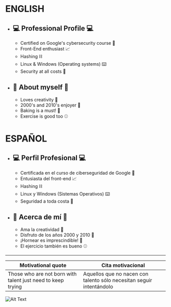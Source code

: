 # ENGLISH
* ## 💻 Professional Profile 💻
  *   Certified on Google's cybersecurity course 🥇
  *   Front-End enthusiast 📈
  *   Hashing ⛓️
  *   Linux & Windows (Operating systems) ⌨️
  *   Security at all costs 🔐
* ## 🎀 About myself 🎀
  * Loves creativity 🌈
  * 2000's and 2010's enjoyer 🍥
  * Baking is a must! 🍰
  * Exercise is good too ⚾

# ESPAÑOL
* ## 💻 Perfil Profesional 💻
  * Certificada en el curso de ciberseguridad de Google 🥇
  * Entusiasta del front-end 📈
  * Hashing ⛓️
  * Linux y Windows (Sistemas Operativos) ⌨️
  * Seguridad a toda costa 🔐
* ## 🎀 Acerca de mí 🎀
  * Ama la creatividad 🌈
  * Disfruto de los años 2000 y 2010 🍥
  * ¡Hornear es imprescindible! 🍰
  * El ejercicio también es bueno ⚾
 
-------------------------------------------------------------------------------------
| Motivational quote                                        | Cita motivacional                                         |
|---------------------------------------------------------|---------------------------------------------------------|
| Those who are not born with talent just need to keep trying | Aquellos que no nacen con talento sólo necesitan seguir intentándolo |


![ Alt Text](https://img.wattpad.com/6b37ba6d18dfc55adeeabaa1df2310bdae543ba2/68747470733a2f2f73332e616d617a6f6e6177732e636f6d2f776174747061642d6d656469612d736572766963652f53746f7279496d6167652f54674c6262444b37482d79364d413d3d2d3435373338393333312e313632393665353235393130376464343933353137313432343132332e676966)
